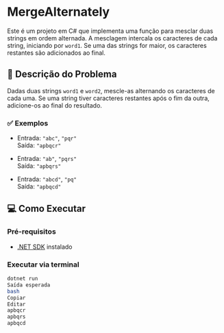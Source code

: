 # MergeAlternately

Este é um projeto em C# que implementa uma função para mesclar duas strings em ordem alternada. A mesclagem intercala os caracteres de cada string, iniciando por `word1`. Se uma das strings for maior, os caracteres restantes são adicionados ao final.

## 🧠 Descrição do Problema

Dadas duas strings `word1` e `word2`, mescle-as alternando os caracteres de cada uma. Se uma string tiver caracteres restantes após o fim da outra, adicione-os ao final do resultado.

### ✅ Exemplos

- Entrada: `"abc"`, `"pqr"`  
  Saída: `"apbqcr"`

- Entrada: `"ab"`, `"pqrs"`  
  Saída: `"apbqrs"`

- Entrada: `"abcd"`, `"pq"`  
  Saída: `"apbqcd"`

## 💻 Como Executar

### Pré-requisitos

- [.NET SDK](https://dotnet.microsoft.com/download) instalado

### Executar via terminal

```bash
dotnet run
Saída esperada
bash
Copiar
Editar
apbqcr
apbqrs
apbqcd
